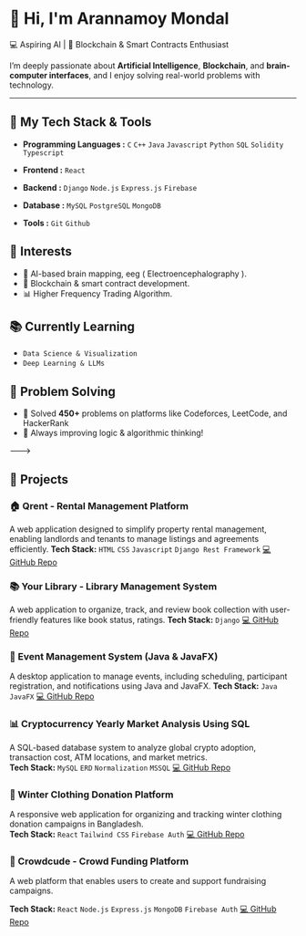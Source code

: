 # 👋 Hi, I'm Arannamoy Mondal

<!--🎓 Dual Bachelor's Student | -->
💻 Aspiring AI | 🌊  Blockchain & Smart Contracts Enthusiast

<!--Welcome to my GitHub profile! I'm currently pursuing a dual degree in:
- 🛠 **Naval Architecture and Marine Engineering (NAME)** from **BUET**
- 💻 **Computer Science and Engineering (CSE)** from **UAP** -->

I’m deeply passionate about **Artificial Intelligence**, **Blockchain**, and **brain-computer interfaces**, and I enjoy solving real-world problems with technology.

---

## 🚀 My Tech Stack & Tools
- **Programming Languages :** `C` `C++` `Java` `Javascript` `Python` `SQL` `Solidity` `Typescript` 
- **Frontend :** `React`

- **Backend :** `Django` `Node.js` `Express.js` `Firebase`

- **Database :** `MySQL` `PostgreSQL` `MongoDB`

- **Tools :** `Git` `Github`

## 🧠 Interests 
<!-- & Projects -->

- 🤖 AI-based brain mapping, eeg ( Electroencephalography ).
- 🔗 Blockchain & smart contract development.
- 📊 Higher Frequency Trading Algorithm.
<!-- 
- 🧥 Winter Clothing Donation Platform for Bangladesh
- 📚 Currently enrolled in [IIT Guwahati's BSc in Data Science & AI](https://www.iitg.ac.in/acad/bsc-dsai/) -->


## 📚 Currently Learning
- `Data Science & Visualization`
- `Deep Learning & LLMs`


## 🧠 Problem Solving
- 🔢 Solved **450+** problems on platforms like Codeforces, LeetCode, and HackerRank
- 🚀 Always improving logic & algorithmic thinking!
<!--### 📍 Platforms:-->
--->

## 🚀 Projects

### 🏠 Qrent - Rental Management Platform
A web application designed to simplify property rental management, enabling landlords and tenants to manage listings and agreements efficiently.
**Tech Stack:** `HTML` `CSS` `Javascript` `Django Rest Framework`
[💻 GitHub Repo](https://github.com/Arannamoy-Mondal/qrent)

### 📚 Your Library -  Library Management System
A web application to organize, track, and review book collection with user-friendly features like book status, ratings.
**Tech Stack:** `Django`
[💻 GitHub Repo](https://github.com/Arannamoy-Mondal/Your-Library)

### 📅 Event Management System (Java & JavaFX)
A desktop application to manage events, including scheduling, participant registration, and notifications using Java and JavaFX.
**Tech Stack:** `Java` `JavaFX`
[💻 GitHub Repo](https://github.com/Arannamoy-Mondal/Event-Management-Project-Using-Java-and-JavaFX)

### 📊 Cryptocurrency Yearly Market Analysis Using SQL
A SQL-based database system to analyze global crypto adoption, transaction cost, ATM locations, and market metrics.  
**Tech Stack:** `MySQL` `ERD` `Normalization` `MSSQL`
[💻 GitHub Repo](https://github.com/Arannamoy-Mondal/Cryptocurrency-Yearly-Market-Analysis-Using-SQL)

### 🧥 Winter Clothing Donation Platform
A responsive web application for organizing and tracking winter clothing donation campaigns in Bangladesh.  
**Tech Stack:** `React` `Tailwind CSS` `Firebase Auth`
[💻 GitHub Repo](https://github.com/Arannamoy-Mondal/PHW-A-9)

### 🤝 Crowdcude - Crowd Funding Platform
A web platform that enables users to create and support fundraising campaigns.

**Tech Stack:** `React` `Node.js` `Express.js` `MongoDB` `Firebase Auth`
[💻 GitHub Repo](https://github.com/Arannamoy-Mondal/PHW-A-10-Frontend)


<!--
## 📫 Let's Connect!

[![LinkedIn](https://img.shields.io/badge/-LinkedIn-0077B5?style=flat&logo=linkedin)](https://www.linkedin.com/in/arannamoymondal)
[![Email](https://img.shields.io/badge/-Email-D14836?style=flat&logo=gmail)](mailto:arannamoymondal@gmail.com)
[![Portfolio](https://img.shields.io/badge/-Portfolio-000000?style=flat&logo=github)](https://github.com/Arannamoy-Mondal)

---

_“Striving to blend the power of engineering, intelligence, and creativity to make a meaningful impact.”_ -->

